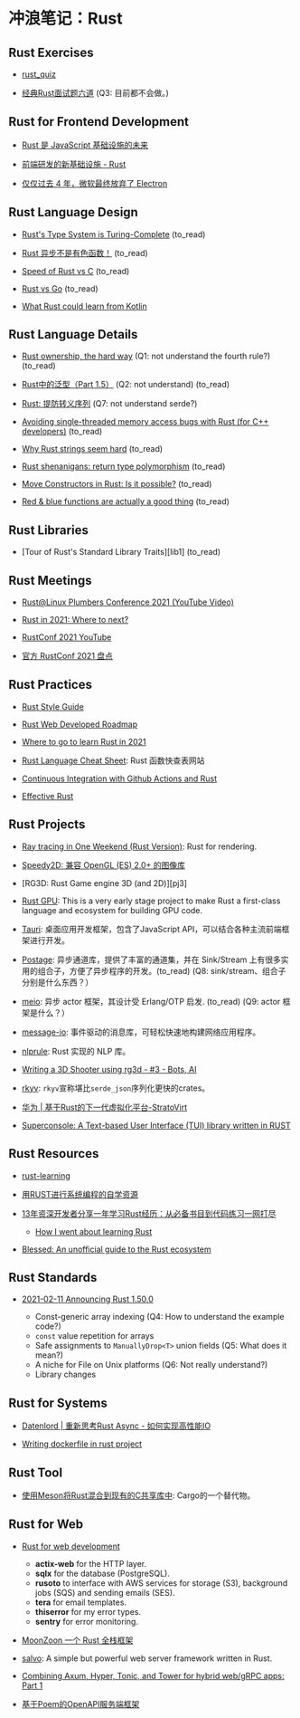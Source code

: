 # 冲浪笔记：Rust

## Rust Exercises

- [rust_quiz][e1]
- [经典Rust面试题六道][e2] (Q3: 目前都不会做。)

  [e1]: https://github.com/dtolnay/rust-quiz
  [e2]: https://rustcc.cn/article?id=0b0afa3e-db03-428e-9fc5-b06347997d41

## Rust for Frontend Development

- [Rust 是 JavaScript 基础设施的未来][f1]
- [前端研发的新基础设施 - Rust][f2]
- [仅仅过去 4 年，微软最终放弃了 Electron][f3]

  [f1]: https://mp.weixin.qq.com/s?__biz=MzkxNDIzNTg4MA==&mid=2247485792&idx=1&sn=682a4dee7ce4d3b47a81baf9ebd7a98a
  [f2]: https://mp.weixin.qq.com/s/JOnz0IVWRm_bYWReACyWAg
  [f3]: https://mp.weixin.qq.com/s/EeOd-Ln9RUNmeWLlMkJmIg

## Rust Language Design

- [Rust's Type System is Turing-Complete][d1] (to_read)
- [Rust 异步不是有色函数！][d2] (to_read)
- [Speed of Rust vs C][d3] (to_read)
- [Rust vs Go][d4] (to_read)
- [What Rust could learn from Kotlin][d5]

  [d1]: https://sdleffler.github.io/RustTypeSystemTuringComplete/
  [d2]: https://www.hobofan.com/blog/2021-03-10-rust-async-colored/
  [d3]: https://kornel.ski/rust-c-speed
  [d4]: https://thenewstack.io/rust-vs-go-why-theyre-better-together/?s=09
  [d5]: https://medium.com/@cedricbeust/what-rust-could-learn-from-kotlin-b32ebe2da28d

## Rust Language Details

- [Rust ownership, the hard way][l1] (Q1: not understand the fourth rule?) (to_read)
- [Rust中的泛型（Part 1.5）][l2] (Q2: not understand) (to_read)
- [Rust: 提防转义序列][l3] (Q7: not understand serde?)
- [Avoiding single-threaded memory access bugs with Rust (for C++ developers)][l4] (to_read)
- [Why Rust strings seem hard][l5] (to_read)
- [Rust shenanigans: return type polymorphism][l6] (to_read)
- [Move Constructors in Rust: Is it possible?][l7] (to_read)
- [Red & blue functions are actually a good thing][l8] (to_read)

  [l1]: https://chrismorgan.info/blog/rust-ownership-the-hard-way/
  [l2]: https://rustyyato.github.io/type/system,type/families/2021/02/22/Type-Families-1_5.html
  [l3]: https://d3lm.medium.com/rust-beware-of-escape-sequences-85ec90e9e243#ee0e-58229fc84d02
  [l4]: https://radekvit.medium.com/avoiding-single-threaded-memory-access-bugs-with-rust-for-c-developers-2b7fc9c877ec
  [l5]: https://www.brandons.me/blog/why-rust-strings-seem-hard
  [l6]: https://loige.co/rust-shenanigans-return-type-polymorphism/
  [l7]: https://mcyoung.xyz/2021/04/26/move-ctors/
  [l8]: https://blainehansen.me/post/red-blue-functions-are-actually-good/

## Rust Libraries

- [Tour of Rust's Standard Library Traits][lib1] (to_read)

  [lib2]: https://github.com/pretzelhammer/rust-blog/blob/master/posts/tour-of-rusts-standard-library-traits.md

## Rust Meetings

- [Rust@Linux Plumbers Conference 2021 (YouTube Video)][m1]
- [Rust in 2021: Where to next?][m2]
- [RustConf 2021 YouTube][m3]
- [官方 RustConf 2021 盘点][m4]

  [m1]: https://www.reddit.com/r/rust/comments/pxz7at/rustlinux_plumbers_conference_2021/
  [m2]: https://nikomatsakis.github.io/rustconf-2021-e44bec44/#1
  [m3]: https://www.youtube.com/playlist?list=PL85XCvVPmGQgACNMZlhlRZ4zlKZG_iWH5
  [m4]: https://www.yuque.com/chaosbot/rust_magazine_2021/mur1r1

## Rust Practices

- [Rust Style Guide][pr1]
- [Rust Web Developed Roadmap][pr2]
- [Where to go to learn Rust in 2021][pr3]
- [Rust Language Cheat Sheet][pr4]: Rust 函数快查表网站
- [Continuous Integration with Github Actions and Rust][pr5]
- [Effective Rust][pr6]

  [pr1]: https://github.com/rust-dev-tools/fmt-rfcs/blob/master/guide/guide.md
  [pr2]: https://github.com/anshulrgoyal/rust-web-developer-roadmap
  [pr3]: https://loige.co/where-to-go-to-learn-rust-in-2021/
  [pr4]: https://cheats.rs/
  [pr5]: https://www.homeops.dev/continuous-integration-with-github-actions-and-rust/
  [pr6]: https://www.lurklurk.org/effective-rust/

## Rust Projects

- [Ray tracing in One Weekend (Rust Version)][pj1]: Rust for rendering. 
- [Speedy2D: 兼容 OpenGL (ES) 2.0+ 的图像库][pj2] 
- [RG3D: Rust Game engine 3D (and 2D)][pj3]
- [Rust GPU][pj4]: This is a very early stage project to make Rust a first-class language and ecosystem for building GPU code.
- [Tauri][pj5]: 桌面应用开发框架，包含了JavaScript API，可以结合各种主流前端框架进行开发。
- [Postage][pj6]: 异步通道库，提供了丰富的通道集，并在 Sink/Stream 上有很多实用的组合子，方便了异步程序的开发。(to_read)
  (Q8: sink/stream、组合子分别是什么东西？）
- [meio][pj7]: 异步 actor 框架，其设计受 Erlang/OTP 启发. (to_read) (Q9: actor 框架是什么？）
- [message-io][pj8]: 事件驱动的消息库，可轻松快速地构建网络应用程序。
- [nlprule][pj9]: Rust 实现的 NLP 库。
- [Writing a 3D Shooter using rg3d - #3 - Bots, AI][pj10]
- [rkyv][pj11]: `rkyv`宣称堪比`serde_json`序列化更快的crates。
- [华为 | 基于Rust的下一代虚拟化平台-StratoVirt][pj12]
- [Superconsole: A Text-based User Interface (TUI) library written in RUST][pj13]

  [pj1]: https://jduchniewicz.com/posts/2021/02/c-to-rust-or-how-to-render-your-mindset/
  [pj2]: https://github.com/QuantumBadger/Speedy2D
  [pr3]: https://github.com/rg3dengine/rg3d
  [pj4]: https://github.com/EmbarkStudios/rust-gpu
  [pj5]: https://github.com/tauri-apps/tauri
  [pj6]: https://docs.rs/postage/0.4.1/postage/
  [pj7]: https://github.com/rillrate-open/meio
  [pj8]: https://crates.io/crates/message-io
  [pj9]: https://github.com/bminixhofer/nlprule
  [pj10]: https://rg3d.rs/tutorials/2021/03/11/tutorial3.html
  [pj11]: https://github.com/rkyv/rkyv
  [pj12]: https://www.yuque.com/chaosbot/rust_magazine_2021/nc4nvv
  [pj13]: https://developers.facebook.com/blog/post/2022/07/21/superconsole/

## Rust Resources

- [rust-learning][r1]
- [用RUST进行系统编程的自学资源][r2]
- [13年资深开发者分享一年学习Rust经历：从必备书目到代码练习一网打尽][r3]
  - [How I went about learning Rust][r4]
- [Blessed: An unofficial guide to the Rust ecosystem][r5]

  [r1]: https://github.com/ctjhoa/rust-learning
  [r2]: https://github.com/rcore-os/rCore/wiki/study-resource-of-system-programming-in-RUST
  [r3]: https://www.qbitai.com/2022/07/36355.html
  [r4]: https://eli.thegreenplace.net/2022/how-i-went-about-learning-rust/
  [r5]: https://blessed.rs/crates

## Rust Standards

- [2021-02-11 Announcing Rust 1.50.0][s1]
  - Const-generic array indexing (Q4: How to understand the example code?)
  - `const` value repetition for arrays
  - Safe assignments to `ManuallyDrop<T>` union fields (Q5: What does it mean?)
  - A niche for File on Unix platforms (Q6: Not really understand?)
  - Library changes

  [s1]: https://blog.rust-lang.org/2021/02/11/Rust-1.50.0.html

## Rust for Systems

- [Datenlord | 重新思考Rust Async - 如何实现高性能IO][sys1]
- [Writing dockerfile in rust project][sys2]

  [sys1]: https://www.yuque.com/chaosbot/rust_magazine_2021/gxfucm
  [sys2]: https://this-week-in-rust.org/blog/2021/10/06/this-week-in-rust-411/

## Rust Tool

- [使用Meson将Rust混合到现有的C共享库中][t1]: Cargo的一个替代物。

  [t1]: https://nibblestew.blogspot.com/2021/03/mixing-rust-into-existing-c-shared.html

## Rust for Web

- [Rust for web development][w1]
  - **actix-web** for the HTTP layer.
  - **sqlx** for the database (PostgreSQL).
  - **rusoto** to interface with AWS services for storage (S3), background jobs (SQS) and sending emails (SES).
  - **tera** for email templates.
  - **thiserror** for my error types.
  - **sentry** for error monitoring.

- [MoonZoon 一个 Rust 全栈框架][w2]
- [salvo][w3]: A simple but powerful web server framework written in Rust.
- [Combining Axum, Hyper, Tonic, and Tower for hybrid web/gRPC apps: Part 1][w4]
- [基于Poem的OpenAPI服务端框架][w5]

  [w1]: https://kerkour.com/blog/rust-for-web-development-2-years-later/
  [w2]: https://github.com/MoonZoon/MoonZoon
  [w3]: https://github.com/salvo-rs/salvo
  [w4]: https://www.fpcomplete.com/blog/axum-hyper-tonic-tower-part1/
  [w5]: https://www.yuque.com/chaosbot/rust_magazine_2021/ui0zhh

